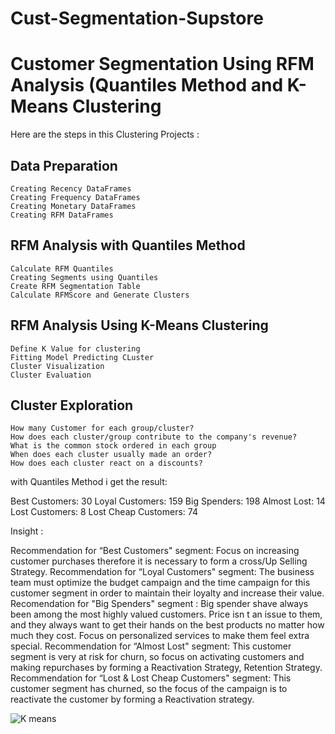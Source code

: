 # Cust-Segmentation-Supstore


# Customer Segmentation Using RFM Analysis (Quantiles Method and K-Means Clustering

Here are the steps in this Clustering Projects :

   ## Data Preparation

    Creating Recency DataFrames
    Creating Frequency DataFrames
    Creating Monetary DataFrames
    Creating RFM DataFrames

   ## RFM Analysis with Quantiles Method

    Calculate RFM Quantiles
    Creating Segments using Quantiles
    Create RFM Segmentation Table
    Calculate RFMScore and Generate Clusters

   ## RFM Analysis Using K-Means Clustering

    Define K Value for clustering
    Fitting Model Predicting CLuster
    Cluster Visualization
    Cluster Evaluation

  ## Cluster Exploration

    How many Customer for each group/cluster?
    How does each cluster/group contribute to the company's revenue?
    What is the common stock ordered in each group
    When does each cluster usually made an order?
    How does each cluster react on a discounts?

with Quantiles Method i get the result:

Best Customers:  30
Loyal Customers:  159
Big Spenders:  198
Almost Lost:  14
Lost Customers:  8
Lost Cheap Customers:  74


Insight :

Recommendation for “Best Customers" segment: Focus on increasing customer purchases therefore it is necessary to form a cross/Up Selling Strategy.
Recommendation for “Loyal Customers" segment: The business team must optimize the budget campaign and the time campaign for this customer segment in order to maintain their loyalty and increase their value.
Recomendation for "Big Spenders" segment : Big spender shave always been among the most highly valued customers. Price isn t an issue to them, and they always want to get their hands on the best products no matter how much they cost. Focus on personalized services to make them feel extra special.
Recommendation for “Almost Lost" segment: This customer segment is very at risk for churn, so focus on activating customers and making repurchases by forming a Reactivation Strategy, Retention Strategy.
Recommendation for “Lost & Lost Cheap Customers" segment: This customer segment has churned, so the focus of the campaign is to reactivate the customer by forming a Reactivation strategy.

![K means](https://user-images.githubusercontent.com/101268442/174449418-73705f74-3edc-400e-b04c-edd1599da935.png)

